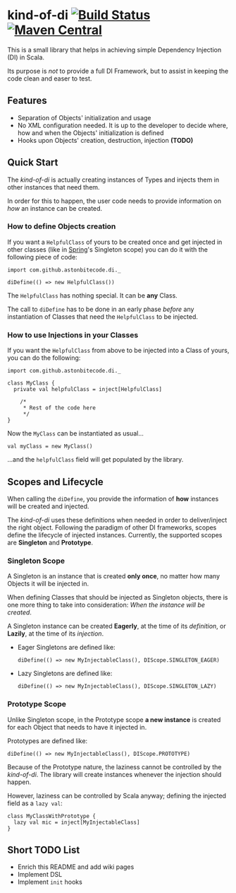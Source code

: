 # kind-of-di [![Build Status](https://travis-ci.org/astonbitecode/kind-of-di.svg?branch=master)](https://travis-ci.org/astonbitecode/kind-of-di) [![Maven Central](https://img.shields.io/badge/Maven%20Central-0.0.1-blue.svg)](http://search.maven.org/#search%7Cgav%7C1%7Cg%3A%22com.github.astonbitecode%22%20AND%20a%3A%22kind-of-di%22)

This is a small library that helps in achieving simple Dependency Injection (DI) in Scala.

Its purpose is _not_ to provide a full DI Framework, but to assist in keeping the code clean and easer to test.

## Features

* Separation of Objects' initialization and usage
* No XML configuration needed. It is up to the developer to decide where, how and when the Objects' initialization is defined
* Hooks upon Objects' creation, destruction, injection __(TODO)__


## Quick Start

The _kind-of-di_ is actually creating instances of Types and injects them in other instances that need them.

In order for this to happen, the user code needs to provide information on _how_ an instance can be created.

### How to define Objects creation

If you want a `HelpfulClass` of yours to be created once and get injected in other classes (like in [Spring](https://projects.spring.io/spring-framework/#quick-start)'s Singleton scope) you can do it with the following piece of code:

```
import com.github.astonbitecode.di._

diDefine(() => new HelpfulClass())

```

The `HelpfulClass` has nothing special. It can be __any__ Class.

The call to `diDefine` has to be done in an early phase _before_ any instantiation of Classes that need the `HelpfulClass` to be injected.

### How to use Injections in your Classes

If you want the `HelpfulClass` from above to be injected into a Class of yours, you can do the following:

```
import com.github.astonbitecode.di._

class MyClass {
  private val helpfulClass = inject[HelpfulClass]

	/*
	 * Rest of the code here
	 */
}

```

Now the `MyClass` can be instantiated as usual...

`val myClass = new MyClass()`

...and the `helpfulClass` field will get populated by the library.

<Going further>
<Please, refer to the [wiki](https://github.com/astonbitecode/kind-of-di/wiki) for more information>

## Scopes and Lifecycle

When calling the `diDefine`, you provide the information of __how__ instances will be created and injected.

The _kind-of-di_ uses these definitions when needed in order to deliver/inject the right object. Following the paradigm of other DI frameworks, scopes define the lifecycle of injected instances. Currently, the supported scopes are __Singleton__ and __Prototype__.

### Singleton Scope

A Singleton is an instance that is created __only once__, no matter how many Objects it will be injected in.

When defining Classes that should be injected as Singleton objects, there is one more thing to take into consideration: _When the instance will be created_.

A Singleton instance can be created __Eagerly__, at the time of its _definition_, or __Lazily__, at the time of its _injection_.

* Eager Singletons are defined like:

	`diDefine(() => new MyInjectableClass(), DIScope.SINGLETON_EAGER)`
* Lazy Singletons are defined like:

	`diDefine(() => new MyInjectableClass(), DIScope.SINGLETON_LAZY)`

### Prototype Scope

Unlike Singleton scope, in the Prototype scope __a new instance__ is created for each Object that needs to have it injected in.

Prototypes are defined like:

`diDefine(() => new MyInjectableClass(), DIScope.PROTOTYPE)`

Because of the Prototype nature, the laziness cannot be controlled by the _kind-of-di_. The library will create instances whenever the injection should happen.

However, laziness can be controlled by Scala anyway; defining the injected field as a `lazy val`:

```
class MyClassWithPrototype {
  lazy val mic = inject[MyInjectableClass]
}
```


## Short TODO List

* Enrich this README and add wiki pages
* Implement DSL
* Implement `init` hooks